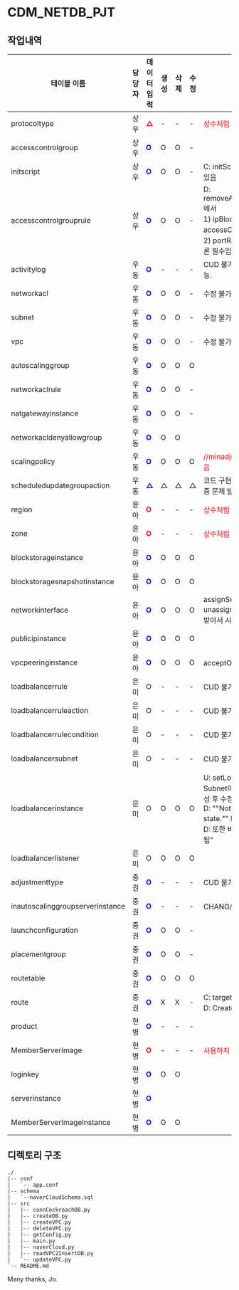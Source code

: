 # CDM_NETDB_PJT

## 작업내역
| 테이블 이름 |	담당자 |	데이터 입력 |	생성 |	삭제 |	수정 |	비고 |
|------|------|------|------|------|------|------|
| protocoltype                        | 상우 | <span style='color: red;'>**△**</span>	| -	| -	| -	| <span style='color: red;'>상수처럼 취급, </span>CUD 불가                                                                   |
| accesscontrolgroup                  | 상우 | <span style='color: blue;'>**O**</span>	| O	| O	| -	|                                                                              |
| initscript                          | 상우 | <span style='color: blue;'>**O**</span>	| O	| O	| -	| C: initScriptContent는 필수이나 공백일 수 있음                                |
| accesscontrolgrouprule              | 상우 | <span style='color: blue;'>**O**</span>	| O	| O	| -	| D: removeAccessControlGroupInboundRule에서 <br> 1) ipBlock 또는 accessControlGroupSequence가 필수 <br> 2) portRange는 Doc.상 필수는 아니나, 실제론 필수임    |
| activitylog                         | 우동 | <span style='color: blue;'>**O**</span>	| -	| -	| -	| CUD 불가능. Scaling Action Log 조회만 가능.                                               |
| networkacl                          | 우동 | <span style='color: blue;'>**O**</span>	| O	| O	| -	| 수정 불가능                                                                               |
| subnet                              | 우동 | <span style='color: blue;'>**O**</span>	| O	| O	| -	| 수정 불가능                                                                               |
| vpc                                 | 우동 | <span style='color: blue;'>**O**</span>	| O	| O	| -	| 수정 불가능                                                                               |
| autoscalinggroup                    | 우동 | <span style='color: blue;'>**O**</span>	| O	| O	| O	|                                                                                          |
| networkaclrule                      | 우동 | <span style='color: blue;'>**O**</span>	| O	| O	| -	|                                                                                          |
| natgatewayinstance                  | 우동 | <span style='color: blue;'>**O**</span>	| O	| O	| -	|                                                                                          |
| networkacldenyallowgroup            | 우동 | <span style='color: blue;'>**O**</span>	| O	| O	| 	|                                                                                          |
| scalingpolicy                       | 우동 | <span style='color: blue;'>**O**</span>	| O	| O	| O	| <span style='color: red;'>//minadjustmentstep가 api에 포함되지 않음</span>                                             |
| scheduledupdategroupaction          | 우동 | <span style='color: blue;'>**△**</span>	| △	| △	| △	| 코드 구현 완료했으나 데이터 형식 입력에서 인증 문제 발생                                  |
| region                              | 윤아 | <span style='color: red;'>**O**</span>	| -	| -	| -	| <span style='color: red;'>상수처럼 취급</span>                                              |
| zone                                | 윤아 | <span style='color: red;'>**O**</span>	| -	| -	| -	| <span style='color: red;'>상수처럼 취급</span>                                              |
| blockstorageinstance                | 윤아 | <span style='color: blue;'>**O**</span>	| O	| O	| O	|                                                                                              |
| blockstoragesnapshotinstance        | 윤아 | <span style='color: blue;'>**O**</span>	| O	| O	| O	|                                                                                              |
| networkinterface                    | 윤아 | <span style='color: blue;'>**O**</span>	| O	| O	| O	| assignSencondaryIps, unassignSencondaryIps <- privateip발급받아서 시도해봐야함.                |
| publicipinstance                    | 윤아 | <span style='color: blue;'>**O**</span>	| O	| O	| O	|                                                                                              |
| vpcpeeringinstance                  | 윤아 | <span style='color: blue;'>**O**</span>	| O	| O	| O	| acceptOrRejectVpcPeering <- 확인필요                                                          |
| loadbalancerrule                    | 은미 | O	| -	| -	| -	| CUD 불가                                                                                      |
| loadbalancerruleaction              | 은미 | O	| -	| -	| -	| CUD 불가                                                                                      |
| loadbalancerrulecondition           | 은미 | O	| -	| -	| -	| CUD 불가                                                                                      |
| loadbalancersubnet                  | 은미 | O	| -	| -	| -	| CUD 불가                                                                                      |
| loadbalancerinstance                | 은미 | O	| O	| O	| O	| U: setLoadBalancerInstanceSubnet에서 Subnet이 하나뿐이기에 수정할 수 없음 <- 생성 후 수정 필요 <br> D: ""Not a load balancer in the busy state."" ErrMSG와 함께 실패할 수 있음 <br> D: 또한 바로 지워지지 않으며 수 초 이후 제거됨"    |
| loadbalancerlistener                | 은미 | O	| O	| O	| O	|                                                                                               |
| adjustmenttype                      | 중권 | <span style='color: blue;'>**O**</span>	| -	| -	| -	| CUD 불가                                                                                  |
| inautoscalinggroupserverinstance    | 중권 | <span style='color: blue;'>**O**</span>	| -	| -	| -	| CHANG/PRCNT/EXACT 고정                                                                    |
| launchconfiguration                 | 중권 | <span style='color: blue;'>**O**</span>	| O	| O	| -	|                                                                                           |
| placementgroup                      | 중권 | <span style='color: blue;'>**O**</span>	| O	| O	| -	|                                                                                           |
| routetable                          | 중권 | <span style='color: blue;'>**O**</span>	| O	| O	| O	|                                                                                           |
| route                               | 중권 | <span style='color: blue;'>**O**</span>	| X	| X	| -	| C: targetNo는 필수이나 공백일 수 있음 <br> D: Create 이후 수행 예정                          |
| product                             | 현병 | <span style='color: blue;'>**O**</span>	| -	| -	| -	|                                                                                           |
| MemberServerImage                   | 현병 | <span style='color: red;'>**O**</span>	| -	| -	| -	| <span style='color: red;'>사용하지 않음</span>                |
| loginkey                            | 현병 | <span style='color: blue;'>**O**</span>	| O	| O	| 	|                                                                                           |
| serverinstance                      | 현병 | <span style='color: blue;'>**O**</span>	| 	| 	| 	|                                                                                           |
| MemberServerImageInstance           | 현병 | <span style='color: blue;'>**O**</span>	| O	| O	| 	|                                                                                           |

## 디렉토리 구조
```
./
|-- conf
|   `-- app.conf
|-- schema
|   `--naverCloudSchema.sql
|-- src
|   |-- connCockroachDB.py
|   |-- createDB.py
|   |-- createVPC.py
|   |-- deleteVPC.py
|   |-- getConfig.py
|   |-- main.py
|   |-- naverCloud.py
|   |-- readVPC2InsertDB.py
|   `-- updateVPC.py
`-- README.md
```

Many thanks, Jo.